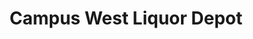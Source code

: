 ---
title: "Campus West Liquor Depot"
url: /fort-collins/campus-west-liquor-depot/
shop: Spirituosen
---